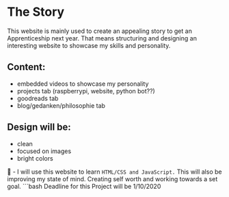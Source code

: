 # The Story
This website is mainly used to create an appealing story to get an Apprenticeship next year.
That means structuring and designing an interesting website to showcase my skills and personality.


## Content:
 - embedded videos to showcase my personality
 - projects tab
   (raspberrypi, website, python bot??)
 - goodreads tab
 - blog/gedanken/philosophie tab
 
## Design will be:
 - clean
 - focused on images
 - bright colors

📏 - I will use this website to learn `HTML/CSS and JavaScript.` This will also be improving my state of mind. Creating self worth and working towards a set goal. ```bash
Deadline for this Project will be 1/10/2020
